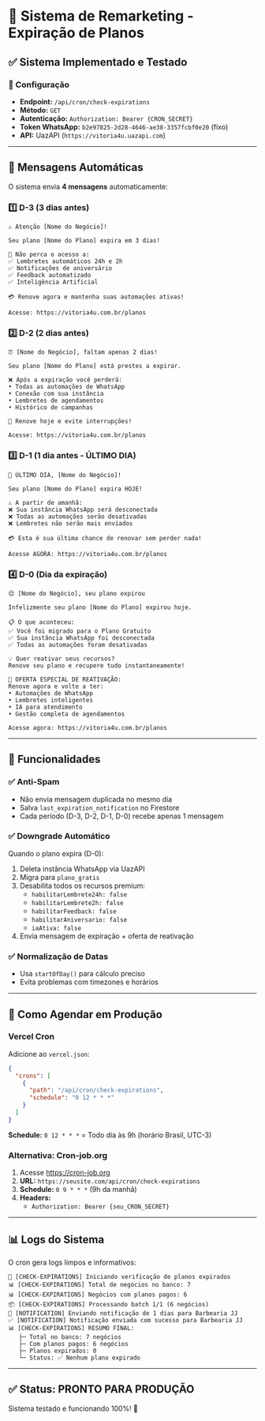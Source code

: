 # 🎯 Sistema de Remarketing - Expiração de Planos

## ✅ Sistema Implementado e Testado

### 📱 Configuração
- **Endpoint:** `/api/cron/check-expirations`
- **Método:** `GET`
- **Autenticação:** `Authorization: Bearer {CRON_SECRET}`
- **Token WhatsApp:** `b2e97825-2d28-4646-ae38-3357fcbf0e20` (fixo)
- **API:** UazAPI (`https://vitoria4u.uazapi.com`)

---

## 🔔 Mensagens Automáticas

O sistema envia **4 mensagens** automaticamente:

### 1️⃣ D-3 (3 dias antes)
```
⚠️ Atenção [Nome do Negócio]!

Seu plano [Nome do Plano] expira em 3 dias!

📅 Não perca o acesso a:
✅ Lembretes automáticos 24h e 2h
✅ Notificações de aniversário
✅ Feedback automatizado
✅ Inteligência Artificial

💳 Renove agora e mantenha suas automações ativas!

Acesse: https://vitoria4u.com.br/planos
```

### 2️⃣ D-2 (2 dias antes)
```
⏰ [Nome do Negócio], faltam apenas 2 dias!

Seu plano [Nome do Plano] está prestes a expirar.

❌ Após a expiração você perderá:
• Todas as automações de WhatsApp
• Conexão com sua instância
• Lembretes de agendamentos
• Histórico de campanhas

💎 Renove hoje e evite interrupções!

Acesse: https://vitoria4u.com.br/planos
```

### 3️⃣ D-1 (1 dia antes - ÚLTIMO DIA)
```
🚨 ÚLTIMO DIA, [Nome do Negócio]!

Seu plano [Nome do Plano] expira HOJE!

⚠️ A partir de amanhã:
❌ Sua instância WhatsApp será desconectada
❌ Todas as automações serão desativadas
❌ Lembretes não serão mais enviados

💳 Esta é sua última chance de renovar sem perder nada!

Acesse AGORA: https://vitoria4u.com.br/planos
```

### 4️⃣ D-0 (Dia da expiração)
```
😔 [Nome do Negócio], seu plano expirou

Infelizmente seu plano [Nome do Plano] expirou hoje.

📋 O que aconteceu:
✅ Você foi migrado para o Plano Gratuito
✅ Sua instância WhatsApp foi desconectada
✅ Todas as automações foram desativadas

💡 Quer reativar seus recursos?
Renove seu plano e recupere tudo instantaneamente!

🎯 OFERTA ESPECIAL DE REATIVAÇÃO:
Renove agora e volte a ter:
• Automações de WhatsApp
• Lembretes inteligentes
• IA para atendimento
• Gestão completa de agendamentos

Acesse agora: https://vitoria4u.com.br/planos
```

---

## 🔧 Funcionalidades

### ✅ Anti-Spam
- Não envia mensagem duplicada no mesmo dia
- Salva `last_expiration_notification` no Firestore
- Cada período (D-3, D-2, D-1, D-0) recebe apenas 1 mensagem

### ✅ Downgrade Automático
Quando o plano expira (D-0):
1. Deleta instância WhatsApp via UazAPI
2. Migra para `plano_gratis`
3. Desabilita todos os recursos premium:
   - `habilitarLembrete24h: false`
   - `habilitarLembrete2h: false`
   - `habilitarFeedback: false`
   - `habilitarAniversario: false`
   - `iaAtiva: false`
4. Envia mensagem de expiração + oferta de reativação

### ✅ Normalização de Datas
- Usa `startOfDay()` para cálculo preciso
- Evita problemas com timezones e horários

---

## 🚀 Como Agendar em Produção

### Vercel Cron
Adicione ao `vercel.json`:

```json
{
  "crons": [
    {
      "path": "/api/cron/check-expirations",
      "schedule": "0 12 * * *"
    }
  ]
}
```

**Schedule:** `0 12 * * *` = Todo dia às 9h (horário Brasil, UTC-3)

### Alternativa: Cron-job.org
1. Acesse https://cron-job.org
2. **URL:** `https://seusite.com/api/cron/check-expirations`
3. **Schedule:** `0 9 * * *` (9h da manhã)
4. **Headers:** 
   - `Authorization: Bearer {seu_CRON_SECRET}`

---

## 📊 Logs do Sistema

O cron gera logs limpos e informativos:

```
🔄 [CHECK-EXPIRATIONS] Iniciando verificação de planos expirados
📊 [CHECK-EXPIRATIONS] Total de negócios no banco: 7
📊 [CHECK-EXPIRATIONS] Negócios com planos pagos: 6
📦 [CHECK-EXPIRATIONS] Processando batch 1/1 (6 negócios)
📱 [NOTIFICATION] Enviando notificação de 1 dias para Barbearia JJ
✅ [NOTIFICATION] Notificação enviada com sucesso para Barbearia JJ
📊 [CHECK-EXPIRATIONS] RESUMO FINAL:
   ├─ Total no banco: 7 negócios
   ├─ Com planos pagos: 6 negócios
   ├─ Planos expirados: 0
   └─ Status: ✅ Nenhum plano expirado
```

---

## ✅ Status: PRONTO PARA PRODUÇÃO

Sistema testado e funcionando 100%! 🎉

